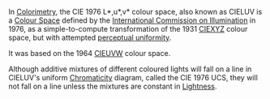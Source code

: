 In [Colorimetry](../../Colorimetry.md), the CIE 1976 L*,u*,v* colour space, also known as CIELUV is a [Colour Space](Colour%20Space.md) defined by the [International Commission on Illumination](../International%20Commission%20on%20Illumination.md) in 1976, as a simple-to-compute transformation of the 1931 [CIEXYZ](CIE%201931%20XYZ%20Colour%20Space.md) colour space, but with attempted [perceptual uniformity](Uniform%20Colour%20Spaces.md).

It was based on the 1964 [CIEUVW](CIEUVW.md) colour space.

Although additive mixtures of different coloured lights will fall on a line in CIELUV's uniform [Chromaticity](../Chromaticity.md) diagram, called the CIE 1976 UCS, they will not fall on a line unless the mixtures are constant in [Lightness](../../Colour%20Perception/Lightness.md).